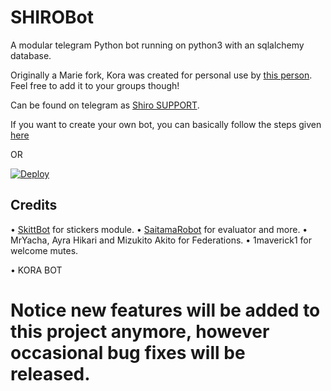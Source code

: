 # SHIROBot
A modular telegram Python bot running on python3 with an sqlalchemy database.

Originally a Marie fork, Kora was created for personal use by [this person](https://t.me/Developer_boy_sd_owner). Feel free to add it to your groups though!

Can be found on telegram as [Shiro SUPPORT](https://t.me/shirobotsupport).

If you want to create your own bot, you can basically follow the steps given [here](https://github.com/PaulSonOfLars/tgbot/blob/master/README.md)

OR

[![Deploy](https://www.herokucdn.com/deploy/button.svg)](https://heroku.com/deploy?template=https://github.com/kushal-modi/KoraBot.git)

## Credits
• [SkittBot](https://github.com/skittles9823/SkittBot) for stickers module.
• [SaitamaRobot](https://github.com/AnimeKaizoku/SaitamaRobot) for evaluator and more.
• MrYacha, Ayra Hikari and Mizukito Akito for Federations.
• 1maverick1 for welcome mutes.
   
• KORA BOT 
# Notice new features will be added to this project anymore, however occasional bug fixes will be released.




